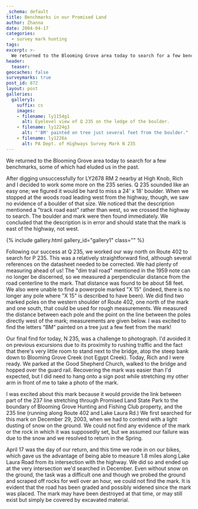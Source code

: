 ```yaml
---
_schema: default
title: Benchmarks in our Promised Land
author: Zhanna
date: 2004-04-17
categories:
  - survey mark hunting
tags:
excerpt: >- 
  We returned to the Blooming Grove area today to search for a few benchmarks, some of which had eluded us in the past.
header:
  teaser:
geocaches: false
surveymarks: true
post_id: 872
layout: post
galleries:
  gallery1:
    suffix: cs
    images:
    - filename: ly1154g1
      alt: Eyelevel view of Q 235 on the ledge of the boulder.
    - filename: ly1224g3
      alt: "'BM' painted on tree just several feet from the boulder."
    - filename: ly1226a
      alt: PA Dept. of Highways Survey Mark N 235     
---
```


We returned to the Blooming Grove area today to search for a few benchmarks, some of which had eluded us in the past.

After digging unsuccessfully for LY2678 RM 2 nearby at High Knob, Rich and I decided to work some more on the 235 series. Q 235 sounded like an easy one; we figured it would be hard to miss a 24' x 18' boulder. When we stopped at the woods road leading west from the highway, though, we saw no evidence of a boulder of that size. We noticed that the description mentioned a "track road east" rather than west, so we crossed the highway to search. The boulder and mark were then found immediately. We concluded that the description is in error and should state that the mark is east of the highway, not west. 

{% include gallery.html gallery_id="gallery1" class="" %}

Following our success at Q 235, we worked our way north on Route 402 to search for P 235. This was a relatively straightforward find, although several references on the datasheet needed to be corrected. We had plenty of measuring ahead of us! The "dim trail road" mentioned in the 1959 note can no longer be discerned, so we measured a perpendicular distance from the road centerline to the mark. That distance was found to be about 58 feet. We also were unable to find a powerpole marked "X 15" (indeed, there is no longer any pole where "X 15" is described to have been). We did find two marked poles on the western shoulder of Route 402, one north of the mark and one south, that could be used for rough measurements. We measured the distance between each pole and the point on the line between the poles directly west of the mark; measurements are given below. I was excited to find the letters "BM" painted on a tree just a few feet from the mark!

Our final find for today, N 235, was a challenge to photograph. I'd avoided it on previous excursions due to its proximity to rushing traffic and the fact that there's very little room to stand next to the bridge, atop the steep bank down to Blooming Grove Creek (not Egypt Creek). Today, Rich and I were ready. We parked at the Good Shepherd Church, walked to the bridge and hopped over the guard rail. Recovering the mark was easier than I'd expected, but I did need to hang onto a sign post while stretching my other arm in front of me to take a photo of the mark. 

I was excited about this mark because it would provide the link between part of the 237 line stretching through Promised Land State Park to the boundary of Blooming Grove Hunting and Fishing Club property, and the 235 line (running along Route 402 and Lake Laura Rd.) We first searched for this mark on December 29, 2003, when we had to contend with a light dusting of snow on the ground. We could not find any evidence of the mark or the rock in which it was supposedly set, but we assumed our failure was due to the snow and we resolved to return in the Spring.

April 17 was the day of our return, and this time we rode in on our bikes, which gave us the advantage of being able to measure 1.8 miles along Lake Laura Road from its intersection with the highway. We did so and ended up at the very intersection we'd searched in December. Even without snow on the ground, the task was a difficult one and though we probed the ground and scraped off rocks for well over an hour, we could not find the mark. It is evident that the road has been graded and possibly widened since the mark was placed. The mark may have been destroyed at that time, or may still exist but simply be covered by excavated material.